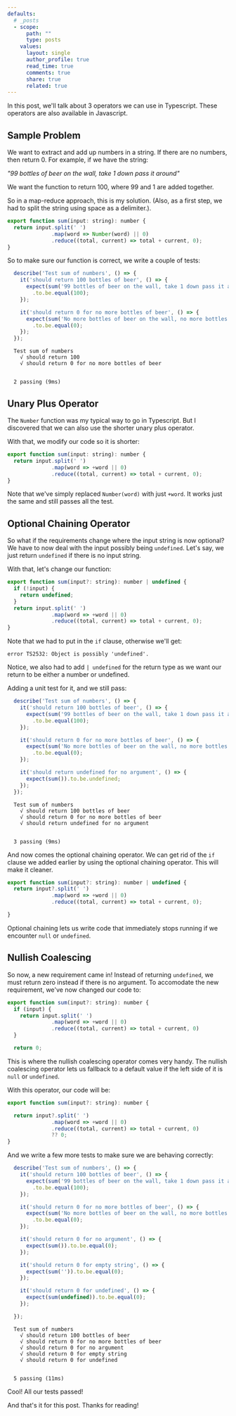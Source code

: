 ```yaml
---
defaults:
  # _posts
  - scope:
      path: ""
      type: posts
    values:
      layout: single
      author_profile: true
      read_time: true
      comments: true
      share: true
      related: true
---
```


In this post, we'll talk about 3 operators we can use in Typescript. These operators are also available in Javascript.


## Sample Problem

We want to extract and add up numbers in a string. If there are no numbers, then return 0.
For example, if we have the string:

*"99 bottles of beer on the wall, take 1 down pass it around"*

We want the function to return 100, where 99 and 1 are added together.

So in a map-reduce approach, this is my solution. (Also, as a first step, we had to split the string using space as a delimiter.).

```javascript
export function sum(input: string): number {
  return input.split(' ')
              .map(word => Number(word) || 0)
              .reduce((total, current) => total + current, 0);
}
```

So to make sure our function is correct, we write a couple of tests:
```javascript
  describe('Test sum of numbers', () => {
    it('should return 100 bottles of beer', () => {
      expect(sum('99 bottles of beer on the wall, take 1 down pass it around'))
        .to.be.equal(100);
    });

    it('should return 0 for no more bottles of beer', () => {
      expect(sum('No more bottles of beer on the wall, no more bottles of beer'))
        .to.be.equal(0);
    });
  });
```
```
  Test sum of numbers
    √ should return 100
    √ should return 0 for no more bottles of beer


  2 passing (9ms)
```


## Unary Plus Operator

The `Number` function was my typical way to go in Typescript. But I discovered that we can also use the shorter unary plus operator.

With that, we modify our code so it is shorter:
```javascript
export function sum(input: string): number {
  return input.split(' ')
              .map(word => +word || 0)
              .reduce((total, current) => total + current, 0);
}
```
Note that we've simply replaced `Number(word)` with just `+word`. It works just the same and still passes all the test.

## Optional Chaining Operator

So what if the requirements change where the input string is now optional? We have to now deal with the input possibly being `undefined`. Let's say, we just return `undefined` if there is no input string.

With that, let's change our function:
```javascript
export function sum(input?: string): number | undefined {
  if (!input) {
    return undefined;
  }
  return input.split(' ')
              .map(word => +word || 0)
              .reduce((total, current) => total + current, 0);
}
```
Note that we had to put in the `if` clause, otherwise we'll get:
```
error TS2532: Object is possibly 'undefined'.
```
Notice, we also had to add `| undefined` for the return type as we want our return to be either a number or undefined.

Adding a unit test for it, and we still pass:
```javascript
  describe('Test sum of numbers', () => {
    it('should return 100 bottles of beer', () => {
      expect(sum('99 bottles of beer on the wall, take 1 down pass it around'))
        .to.be.equal(100);
    });

    it('should return 0 for no more bottles of beer', () => {
      expect(sum('No more bottles of beer on the wall, no more bottles of beer'))
        .to.be.equal(0);
    });

    it('should return undefined for no argument', () => {
      expect(sum()).to.be.undefined;
    });
  });
```
```
  Test sum of numbers
    √ should return 100 bottles of beer
    √ should return 0 for no more bottles of beer
    √ should return undefined for no argument


  3 passing (9ms)
```

And now comes the optional chaining operator. We can get rid of the `if` clause we added earlier by using the optional chaining operator. This will make it cleaner.
```javascript
export function sum(input?: string): number | undefined {
  return input?.split(' ')
              .map(word => +word || 0)
              .reduce((total, current) => total + current, 0);

}
```

Optional chaining lets us write code that immediately stops running if we encounter `null` or `undefined`.

## Nullish Coalescing

So now, a new requirement came in! Instead of returning `undefined`, we must return zero instead if there is no argument. To accomodate the new requirement, we've now changed our code to:
```javascript
export function sum(input?: string): number {
  if (input) {
    return input.split(' ')
              .map(word => +word || 0)
              .reduce((total, current) => total + current, 0)
  }

  return 0;
```

This is where the nullish coalescing operator comes very handy. The nullish coalescing operator lets us fallback to a default value if the left side of it is `null` or `undefined`.

With this operator, our code will be:
```javascript
export function sum(input?: string): number {

  return input?.split(' ')
              .map(word => +word || 0)
              .reduce((total, current) => total + current, 0)
              ?? 0;
}
```

And we write a few more tests to make sure we are behaving correctly:
```javascript
  describe('Test sum of numbers', () => {
    it('should return 100 bottles of beer', () => {
      expect(sum('99 bottles of beer on the wall, take 1 down pass it around'))
        .to.be.equal(100);
    });

    it('should return 0 for no more bottles of beer', () => {
      expect(sum('No more bottles of beer on the wall, no more bottles of beer'))
        .to.be.equal(0);
    });

    it('should return 0 for no argument', () => {
      expect(sum()).to.be.equal(0);
    });

    it('should return 0 for empty string', () => {
      expect(sum('')).to.be.equal(0);
    });

    it('should return 0 for undefined', () => {
      expect(sum(undefined)).to.be.equal(0);
    });

  });
```
```
  Test sum of numbers
    √ should return 100 bottles of beer
    √ should return 0 for no more bottles of beer
    √ should return 0 for no argument
    √ should return 0 for empty string
    √ should return 0 for undefined


  5 passing (11ms)
```


Cool! All our tests passed!

And that's it for this post. Thanks for reading!

